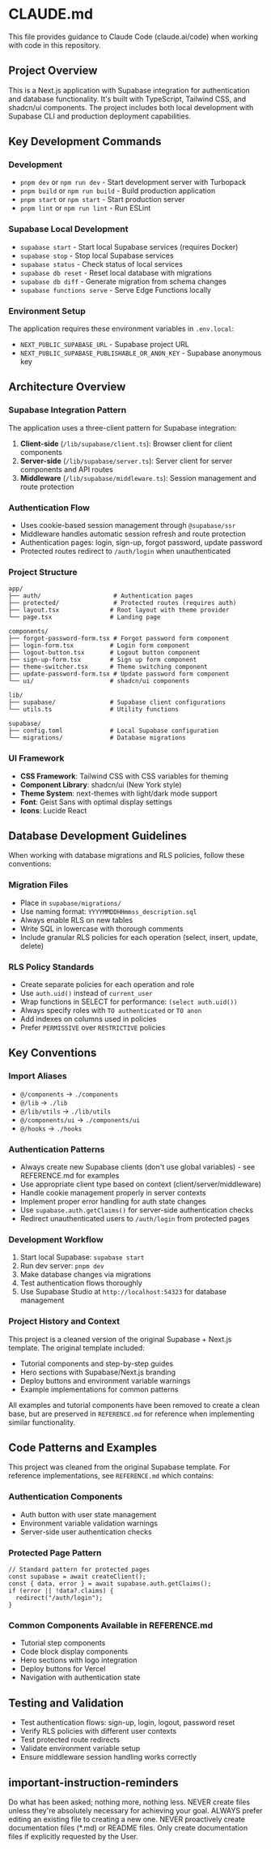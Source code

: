 # CLAUDE.md

This file provides guidance to Claude Code (claude.ai/code) when working with code in this repository.

## Project Overview

This is a Next.js application with Supabase integration for authentication and database functionality. It's built with TypeScript, Tailwind CSS, and shadcn/ui components. The project includes both local development with Supabase CLI and production deployment capabilities.

## Key Development Commands

### Development

- `pnpm dev` or `npm run dev` - Start development server with Turbopack
- `pnpm build` or `npm run build` - Build production application
- `pnpm start` or `npm start` - Start production server
- `pnpm lint` or `npm run lint` - Run ESLint

### Supabase Local Development

- `supabase start` - Start local Supabase services (requires Docker)
- `supabase stop` - Stop local Supabase services
- `supabase status` - Check status of local services
- `supabase db reset` - Reset local database with migrations
- `supabase db diff` - Generate migration from schema changes
- `supabase functions serve` - Serve Edge Functions locally

### Environment Setup

The application requires these environment variables in `.env.local`:

- `NEXT_PUBLIC_SUPABASE_URL` - Supabase project URL
- `NEXT_PUBLIC_SUPABASE_PUBLISHABLE_OR_ANON_KEY` - Supabase anonymous key

## Architecture Overview

### Supabase Integration Pattern

The application uses a three-client pattern for Supabase integration:

1. **Client-side** (`/lib/supabase/client.ts`): Browser client for client components
2. **Server-side** (`/lib/supabase/server.ts`): Server client for server components and API routes
3. **Middleware** (`/lib/supabase/middleware.ts`): Session management and route protection

### Authentication Flow

- Uses cookie-based session management through `@supabase/ssr`
- Middleware handles automatic session refresh and route protection
- Authentication pages: login, sign-up, forgot password, update password
- Protected routes redirect to `/auth/login` when unauthenticated

### Project Structure

```text
app/
├── auth/                    # Authentication pages
├── protected/               # Protected routes (requires auth)
├── layout.tsx              # Root layout with theme provider
└── page.tsx                # Landing page

components/
├── forgot-password-form.tsx # Forgot password form component
├── login-form.tsx          # Login form component
├── logout-button.tsx       # Logout button component
├── sign-up-form.tsx        # Sign up form component
├── theme-switcher.tsx      # Theme switching component
├── update-password-form.tsx # Update password form component
└── ui/                     # shadcn/ui components

lib/
├── supabase/               # Supabase client configurations
└── utils.ts                # Utility functions

supabase/
├── config.toml             # Local Supabase configuration
└── migrations/             # Database migrations
```

### UI Framework

- **CSS Framework**: Tailwind CSS with CSS variables for theming
- **Component Library**: shadcn/ui (New York style)
- **Theme System**: next-themes with light/dark mode support
- **Font**: Geist Sans with optimal display settings
- **Icons**: Lucide React

## Database Development Guidelines

When working with database migrations and RLS policies, follow these conventions:

### Migration Files

- Place in `supabase/migrations/`
- Use naming format: `YYYYMMDDHHmmss_description.sql`
- Always enable RLS on new tables
- Write SQL in lowercase with thorough comments
- Include granular RLS policies for each operation (select, insert, update, delete)

### RLS Policy Standards

- Create separate policies for each operation and role
- Use `auth.uid()` instead of `current_user`
- Wrap functions in SELECT for performance: `(select auth.uid())`
- Always specify roles with `TO authenticated` or `TO anon`
- Add indexes on columns used in policies
- Prefer `PERMISSIVE` over `RESTRICTIVE` policies

## Key Conventions

### Import Aliases

- `@/components` → `./components`
- `@/lib` → `./lib`
- `@/lib/utils` → `./lib/utils`
- `@/components/ui` → `./components/ui`
- `@/hooks` → `./hooks`

### Authentication Patterns

- Always create new Supabase clients (don't use global variables) - see REFERENCE.md for examples
- Use appropriate client type based on context (client/server/middleware)
- Handle cookie management properly in server contexts
- Implement proper error handling for auth state changes
- Use `supabase.auth.getClaims()` for server-side authentication checks
- Redirect unauthenticated users to `/auth/login` from protected pages

### Development Workflow

1. Start local Supabase: `supabase start`
2. Run dev server: `pnpm dev`
3. Make database changes via migrations
4. Test authentication flows thoroughly
5. Use Supabase Studio at `http://localhost:54323` for database management

### Project History and Context

This project is a cleaned version of the original Supabase + Next.js template. The original template included:

- Tutorial components and step-by-step guides
- Hero sections with Supabase/Next.js branding
- Deploy buttons and environment variable warnings
- Example implementations for common patterns

All examples and tutorial components have been removed to create a clean base, but are preserved in `REFERENCE.md` for reference when implementing similar functionality.

## Code Patterns and Examples

This project was cleaned from the original Supabase template. For reference implementations, see `REFERENCE.md` which contains:

### Authentication Components

- Auth button with user state management
- Environment variable validation warnings
- Server-side user authentication checks

### Protected Page Pattern

```tsx
// Standard pattern for protected pages
const supabase = await createClient();
const { data, error } = await supabase.auth.getClaims();
if (error || !data?.claims) {
  redirect("/auth/login");
}
```

### Common Components Available in REFERENCE.md

- Tutorial step components
- Code block display components
- Hero sections with logo integration
- Deploy buttons for Vercel
- Navigation with authentication state

## Testing and Validation

- Test authentication flows: sign-up, login, logout, password reset
- Verify RLS policies with different user contexts
- Test protected route redirects
- Validate environment variable setup
- Ensure middleware session handling works correctly

## important-instruction-reminders

Do what has been asked; nothing more, nothing less.
NEVER create files unless they're absolutely necessary for achieving your goal.
ALWAYS prefer editing an existing file to creating a new one.
NEVER proactively create documentation files (*.md) or README files. Only create documentation files if explicitly requested by the User.

